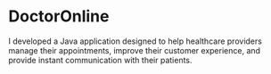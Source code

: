 # DoctorOnline
I developed a Java application designed to help healthcare providers manage their appointments, improve their customer experience, and provide instant communication with their patients.
